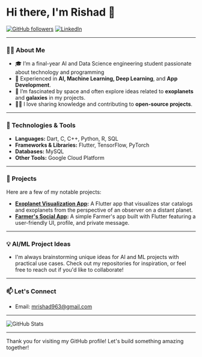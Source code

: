 # Hi there, I'm Rishad 👋

[![GitHub followers](https://img.shields.io/github/followers/MrishadK?style=social)](https://github.com/MrishadK)
[![LinkedIn](https://img.shields.io/badge/-LinkedIn-blue?style=flat&logo=Linkedin&logoColor=white)](https://www.linkedin.com/in/muhammed-rishad-k-a5341731b?utm_source=share&utm_campaign=share_via&utm_content=profile&utm_medium=android_app )

---

### 👨‍💻 About Me
- 🎓 I’m a final-year AI and Data Science engineering student passionate about technology and programming
- 🚀 Experienced in **AI, Machine Learning, Deep Learning**, and **App Development**.
- 🌌 I’m fascinated by space and often explore ideas related to **exoplanets** and **galaxies** in my projects.
- 🧑‍🏫 I love sharing knowledge and contributing to **open-source projects**.

---

### 🔧 Technologies & Tools
- **Languages:** Dart, C, C++, Python, R, SQL
- **Frameworks & Libraries:** Flutter, TensorFlow, PyTorch
- **Databases:** MySQL
- **Other Tools:** Google Cloud Platform

---

### 🌟 Projects
Here are a few of my notable projects:

- **[Exoplanet Visualization App](https://github.com/MrishadK/yspace):** A Flutter app that visualizes star catalogs and exoplanets from the perspective of an observer on a distant planet.
- **[Farmer's Social App](https://github.com/MrishadK/FARMERS-s-APP):** A simple Farmer's app built with Flutter featuring a user-friendly UI, profile, and private message.

---

### 💡 AI/ML Project Ideas
- I'm always brainstorming unique ideas for AI and ML projects with practical use cases. Check out my repositories for inspiration, or feel free to reach out if you'd like to collaborate!

---

### 📫 Let's Connect
- Email: mrishad963@gmail.com

---

![GitHub Stats](https://github-readme-stats.vercel.app/api?username=yourusername&show_icons=true&theme=radical)

---

Thank you for visiting my GitHub profile! Let's build something amazing together!
